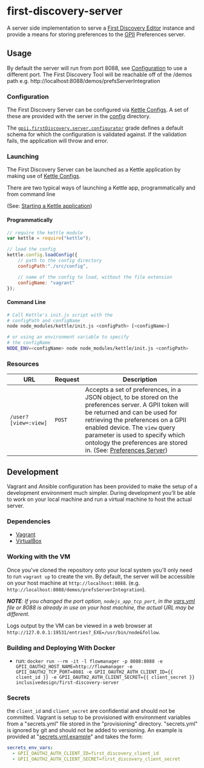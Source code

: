 # first-discovery-server

A server side implementation to serve a [First Discovery Editor](https://github.com/GPII/first-discovery) instance and provide a means for storing preferences to the [GPII](http://gpii.net) Preferences server.

## Usage ##

By default the server will run from port 8088, see [Configuration](#configuration) to use a different port.
The First Discovery Tool will be reachable off of the /demos path e.g. http://localhost:8088/demos/prefsServerIntegration

### Configuration ###

The First Discovery Server can be configured via [Kettle Configs](https://github.com/amb26/kettle/blob/KETTLE-32/README.md#structure-of-a-kettle-config). A set of these are provided with the server in the [config](./src/config) directory.

The [`gpii.firstDiscovery.server.configurator`](./src/js/firstDiscoveryServer.js) grade defines a default schema for which the configuration is validated against. If the validation fails, the application will throw and error.

### Launching ###

The First Discovery Server can be launched as a Kettle application by making use of [Kettle Configs](https://github.com/amb26/kettle/blob/KETTLE-32/README.md#structure-of-a-kettle-config).

There are two typical ways of launching a Kettle app, programmatically and from command line

(See: [Starting a Kettle application](https://github.com/amb26/kettle/blob/KETTLE-32/README.md#starting-a-kettle-application))

#### Programmatically ####

```javascript
// require the kettle module
var kettle = require("kettle");

// load the config
kettle.config.loadConfig({
    // path to the config directory
    configPath:"./src/config",

    // name of the config to load, without the file extension
    configName: "vagrant"
});
```

#### Command Line #####

```bash
# Call Kettle's init.js script with the
# configPath and configName
node node_modules/kettle/init.js <configPath> [<configName>]

# or using an environment variable to specify
# the configName
NODE_ENV=<configName> node node_modules/kettle/init.js <configPath>
```

### Resources ####

<table>
    <thead>
        <tr>
            <th>URL</th>
            <th>Request</th>
            <th>Description</th>
        </tr>
    </thead>
    <tbody>
        <tr>
            <td><code>/user?[view=:view]</code></td>
            <td><code>POST</code></td>
            <td>
                Accepts a set of preferences, in a JSON object, to be stored on the preferences server. A GPII token will be returned and can be used for retrieving the preferences on a GPII enabled device. The <code>view</code> query parameter is used to specify which ontology the preferences are stored in. (See: <a href="https://github.com/GPII/universal/blob/master/documentation/PreferencesServer.md#post-preferencesviewview">Preferences Server</a>)
            </td>
        </tr>
    </tbody>
</table>

## Development ##

Vagrant and Ansible configuration has been provided to make the setup of a development environment much simpler. During development you'll be able to work on your local machine and run a virtual machine to host the actual server.

### Dependencies ###

* [Vagrant](https://www.vagrantup.com)
* [VirtualBox](https://www.virtualbox.org)

### Working with the VM ###

Once you've cloned the repository onto your local system you'll only need to run `vagrant up` to create the vm. By default, the server will be accessible on your host machine at `http://localhost:8088`. (e.g. `http://localhost:8088/demos/prefsServerIntegration`).

_**NOTE**: If you changed the port option, `nodejs_app_tcp_port`, in the [vars.yml](provisioning/vars.yml) file or 8088 is already in use on your host machine, the actual URL may be different._

Logs output by the VM can be viewed in a web browser at `http://127.0.0.1:19531/entries?_EXE=/usr/bin/node&follow`.

### Building and Deploying With Docker ###

- run: `docker run --rm -it -l flowmanager -p 8088:8088 -e GPII_OAUTH2_HOST_NAME=http://flowmanager -e GPII_OAUTH2_TCP_PORT=8081 -e GPII_OAUTH2_AUTH_CLIENT_ID={{ client_id }} -e GPII_OAUTH2_AUTH_CLIENT_SECRET={{ client_secret }} inclusivedesign/first-discovery-server`

### Secrets ###

the `client_id` and `client_secret` are confidential and should not be committed. Vagrant is setup to be provisioned with environment variables from a "secrets.yml" file stored in the "provisioning" directory. "secrets.yml" is ignored by git and should not be added to versioning. An example is provided at "[secrets.yml.example](./provisioning/secrets.yml.example)" and takes the form:

```yaml
secrets_env_vars:
  - GPII_OAUTH2_AUTH_CLIENT_ID=first_discovery_client_id
  - GPII_OAUTH2_AUTH_CLIENT_SECRET=first_discovery_client_secret
```
